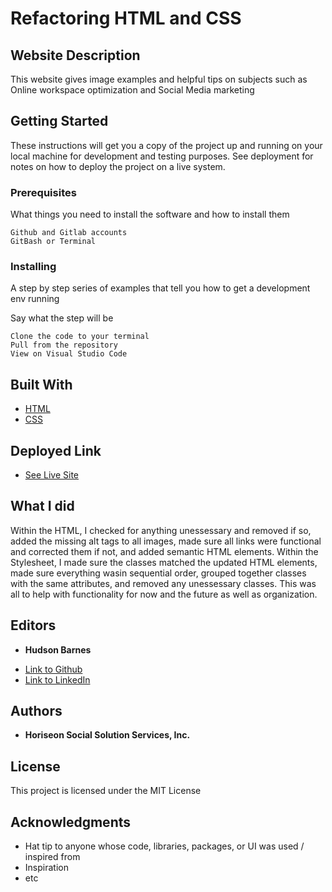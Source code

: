 # Refactoring HTML and CSS

## Website Description

This website gives image examples and helpful tips on subjects such as Online workspace optimization and Social Media marketing

## Getting Started

These instructions will get you a copy of the project up and running on your local machine for development and testing purposes. See deployment for notes on how to deploy the project on a live system.

### Prerequisites

What things you need to install the software and how to install them

```
Github and Gitlab accounts
GitBash or Terminal
```

### Installing

A step by step series of examples that tell you how to get a development env running

Say what the step will be

```
Clone the code to your terminal
Pull from the repository
View on Visual Studio Code
```

## Built With

* [HTML](https://developer.mozilla.org/en-US/docs/Web/HTML)
* [CSS](https://developer.mozilla.org/en-US/docs/Web/CSS)

## Deployed Link

* [See Live Site](#)

## What I did

Within the HTML, I checked for anything unessessary and removed if so, added the missing alt tags to all images, made sure all links were functional and corrected them if not, and added semantic HTML elements.
Within the Stylesheet, I made sure the classes matched the updated HTML elements, made sure everything wasin sequential order, grouped together classes with the same attributes, and removed any unessessary classes.
This was all to help with functionality for now and the future as well as organization.


## Editors

* **Hudson Barnes**
- [Link to Github](https://github.com/hudsonmbarnes)
- [Link to LinkedIn](https://www.linkedin.com/in/hudson-barnes-398483151/) 


## Authors

* **Horiseon Social Solution Services, Inc.** 


## License

This project is licensed under the MIT License 

## Acknowledgments

* Hat tip to anyone whose code, libraries, packages, or UI was used  / inspired from
* Inspiration
* etc
